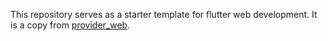 This repository serves as a starter template for flutter web development.  It is a copy from [provider_web](https://github.com/damondouglas/provider_web/tree/master/packages/provider_web/example).
